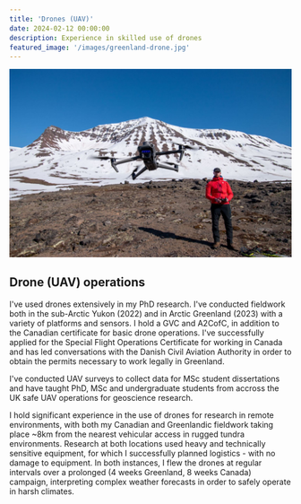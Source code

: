 ```yaml
---
title: 'Drones (UAV)'
date: 2024-02-12 00:00:00
description: Experience in skilled use of drones
featured_image: '/images/greenland-drone.jpg'
---
```

![](/images/greenland-drone.jpg)

## Drone (UAV) operations
I've used drones extensively in my PhD research. I've conducted fieldwork both in the sub-Arctic Yukon (2022) and in Arctic Greenland (2023) with a variety of platforms and sensors. I hold a GVC and A2CofC, in addition to the Canadian certificate for basic drone operations. I've successfully applied for the Special Flight Operations Certificate for working in Canada and has led conversations with the Danish Civil Aviation Authority in order to obtain the permits necessary to work legally in Greenland.

I've conducted UAV surveys to collect data for MSc student dissertations and have taught PhD, MSc and undergraduate students from accross the UK safe UAV operations for geoscience research.

I hold significant experience in the use of drones for research in remote environments, with both my Canadian and Greenlandic fieldwork taking place ~8km from the nearest vehicular access in rugged tundra environments. Research at both locations used heavy and technically sensitive equipment, for which I successfully planned logistics - with no damage to equipment. In both instances, I flew the drones at regular intervals over a prolonged (4 weeks Greenland, 8 weeks Canada) campaign, interpreting complex weather forecasts in order to safely operate in harsh climates.

